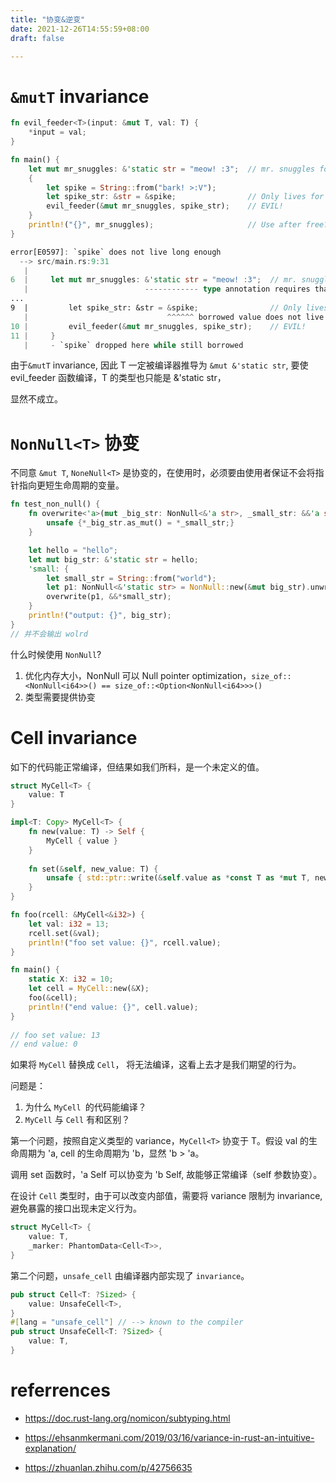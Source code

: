 ```yaml
---
title: "协变&逆变"
date: 2021-12-26T14:55:59+08:00
draft: false

---
```


# `&mutT` invariance

```rust
fn evil_feeder<T>(input: &mut T, val: T) {
    *input = val;
}

fn main() {
    let mut mr_snuggles: &'static str = "meow! :3";  // mr. snuggles forever!!
    {
        let spike = String::from("bark! >:V");
        let spike_str: &str = &spike;                // Only lives for the block
        evil_feeder(&mut mr_snuggles, spike_str);    // EVIL!
    }
    println!("{}", mr_snuggles);                     // Use after free?
}
```

```rust
error[E0597]: `spike` does not live long enough
  --> src/main.rs:9:31
   |
6  |     let mut mr_snuggles: &'static str = "meow! :3";  // mr. snuggles forever!!
   |                          ------------ type annotation requires that `spike` is borrowed for `'static`
...
9  |         let spike_str: &str = &spike;                // Only lives for the block
   |                               ^^^^^^ borrowed value does not live long enough
10 |         evil_feeder(&mut mr_snuggles, spike_str);    // EVIL!
11 |     }
   |     - `spike` dropped here while still borrowed
```

由于`&mutT` invariance, 因此  T 一定被编译器推导为 `&mut &'static str`, 要使 evil_feeder 函数编译，T 的类型也只能是 &'static str，

显然不成立。

# `NonNull<T>` 协变

不同意 `&mut T`,  `NoneNull<T>` 是协变的，在使用时，必须要由使用者保证不会将指针指向更短生命周期的变量。

```rust
fn test_non_null() {
	fn overwrite<'a>(mut _big_str: NonNull<&'a str>, _small_str: &&'a str) {
		unsafe {*_big_str.as_mut() = *_small_str;}
	}

	let hello = "hello";
	let mut big_str: &'static str = hello;
	'small: {
		let small_str = String::from("world");
		let p1: NonNull<&'static str> = NonNull::new(&mut big_str).unwrap();
		overwrite(p1, &&*small_str);
	}
	println!("output: {}", big_str);
}
// 并不会输出 wolrd
```

什么时候使用 `NonNull`?

1. 优化内存大小，NonNull 可以 Null pointer optimization，`size_of::<NonNull<i64>>() == size_of::<Option<NonNull<i64>>>()`
2. 类型需要提供协变

# Cell invariance

如下的代码能正常编译，但结果如我们所料，是一个未定义的值。

```rust
struct MyCell<T> {
    value: T
}

impl<T: Copy> MyCell<T> {
    fn new(value: T) -> Self {
        MyCell { value }
    }
    
    fn set(&self, new_value: T) {
        unsafe { std::ptr::write(&self.value as *const T as *mut T, new_value); 
    }
}

fn foo(rcell: &MyCell<&i32>) { 
    let val: i32 = 13;
    rcell.set(&val);
    println!("foo set value: {}", rcell.value);
}

fn main() {
    static X: i32 = 10;
    let cell = MyCell::new(&X);
    foo(&cell);
    println!("end value: {}", cell.value);
}
    
// foo set value: 13
// end value: 0
```

如果将 `MyCell` 替换成 `Cell`， 将无法编译，这看上去才是我们期望的行为。

问题是：

1. 为什么 `MyCell `的代码能编译？
2. `MyCell` 与 `Cell` 有和区别？

第一个问题，按照自定义类型的 variance，`MyCell<T>` 协变于 T。假设 val 的生命周期为 'a, cell 的生命周期为 'b，显然 'b > 'a。

调用 set 函数时，'a Self 可以协变为 'b Self, 故能够正常编译（self 参数协变）。

在设计 `Cell` 类型时，由于可以改变内部值，需要将 variance 限制为 invariance, 避免暴露的接口出现未定义行为。

```rust
struct MyCell<T> {
    value: T,
    _marker: PhantomData<Cell<T>>,
}
```

第二个问题，`unsafe_cell` 由编译器内部实现了 `invariance`。

```rust
pub struct Cell<T: ?Sized> {
    value: UnsafeCell<T>,
}
#[lang = "unsafe_cell"] // --> known to the compiler
pub struct UnsafeCell<T: ?Sized> {
    value: T,
}
```



# referrences

- https://doc.rust-lang.org/nomicon/subtyping.html

- https://ehsanmkermani.com/2019/03/16/variance-in-rust-an-intuitive-explanation/
- https://zhuanlan.zhihu.com/p/42756635



